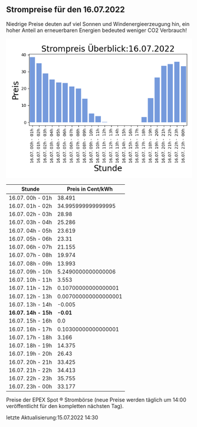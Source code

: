 
## Strompreise für den 16.07.2022

Niedrige Preise deuten auf viel Sonnen und Windenergieerzeugung hin, ein hoher Anteil an erneuerbaren Energien bedeuted weniger CO2 Verbrauch!

![Strompreis übersicht](imgs/strompreis_uebersicht.png)

| Stunde | Preis in Cent/kWh |
|---|---|
| 16.07. 00h -  01h | 38.491 | 
| 16.07. 01h -  02h | 34.995999999999995 | 
| 16.07. 02h -  03h | 28.98 | 
| 16.07. 03h -  04h | 25.286 | 
| 16.07. 04h -  05h | 23.619 | 
| 16.07. 05h -  06h | 23.31 | 
| 16.07. 06h -  07h | 21.155 | 
| 16.07. 07h -  08h | 19.974 | 
| 16.07. 08h -  09h | 13.993 | 
| 16.07. 09h -  10h | 5.2490000000000006 | 
| 16.07. 10h -  11h | 3.553 | 
| 16.07. 11h -  12h | 0.10700000000000001 | 
| 16.07. 12h -  13h | 0.007000000000000001 | 
| 16.07. 13h -  14h | -0.005 | 
| **16.07. 14h -  15h** | **-0.01** | 
| 16.07. 15h -  16h | 0.0 | 
| 16.07. 16h -  17h | 0.10300000000000001 | 
| 16.07. 17h -  18h | 3.166 | 
| 16.07. 18h -  19h | 14.375 | 
| 16.07. 19h -  20h | 26.43 | 
| 16.07. 20h -  21h | 33.425 | 
| 16.07. 21h -  22h | 34.413 | 
| 16.07. 22h -  23h | 35.755 | 
| 16.07. 23h -  00h | 33.177 | 

Preise der EPEX Spot ® Strombörse (neue Preise werden täglich um 14:00 veröffentlicht für den kompletten nächsten Tag).

letzte Aktualisierung:15.07.2022 14:30